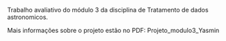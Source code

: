 Trabalho avaliativo do módulo 3 da disciplina de Tratamento de dados astronomicos.

Mais informações sobre o projeto estão no PDF: Projeto_modulo3_Yasmin

